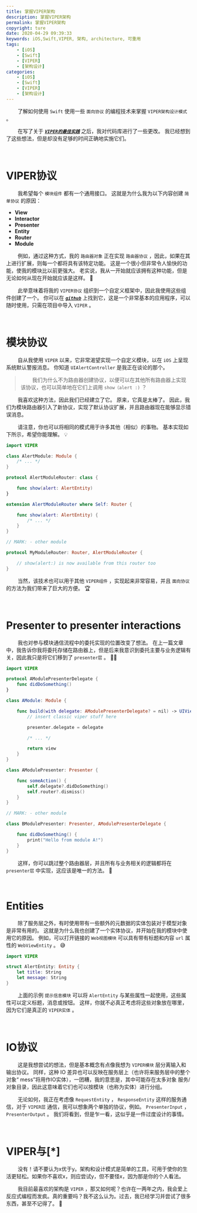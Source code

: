 ```yaml
---
title: 掌握VIPER架构
description: 掌握VIPER架构
permalink: 掌握VIPER架构
copyright: ture
date: 2020-04-29 09:39:33
keywords: iOS,Swift,VIPER, 架构, architecture, 可重用
tags:
    - [iOS]
    - [Swift]
    - [VIPER]
    - [架构设计]
categories:
    - [iOS]
    - [Swift]
    - [VIPER]
    - [架构设计]
---
```


&nbsp;&nbsp;&nbsp;&nbsp;&nbsp;&nbsp;&nbsp;&nbsp;了解如何使用 ```Swift``` 使用一些 ```面向协议``` 的编程技术来掌握 ```VIPER架构设计模式``` 。

&nbsp;&nbsp;&nbsp;&nbsp;&nbsp;&nbsp;&nbsp;&nbsp;在写了关于 [***```VIPER的最佳实践```***](http://www.xuebaonline.com/%E9%80%82%E7%94%A8%E4%BA%8EiOS%E5%BC%80%E5%8F%91%E4%BA%BA%E5%91%98%E7%9A%84VIPER%E6%9C%80%E4%BD%B3%E5%AE%9E%E8%B7%B5/ "") 之后，我对代码库进行了一些更改。 我已经想到了这些想法，但是却没有足够的时间正确地实施它们。 



</br>

# **VIPER协议**

&nbsp;&nbsp;&nbsp;&nbsp;&nbsp;&nbsp;&nbsp;&nbsp;我希望每个 ```模块组件``` 都有一个通用接口。 这就是为什么我为以下内容创建 ```简单协议``` 的原因：

+ **View**
+ **Interactor**
+ **Presenter**
+ **Entity**
+ **Router**
+ **Module**

<!-- more -->

&nbsp;&nbsp;&nbsp;&nbsp;&nbsp;&nbsp;&nbsp;&nbsp;例如，通过这种方式，我的 ```路由器对象``` 正在实现 ```路由器协议``` ，因此，如果在其上进行扩展，则每一个都将具有该特定功能。 这是一个很小但非常令人愉快的功能，使我的模块比以前更强大。 老实说，我从一开始就应该拥有这种功能，但是无论如何从现在开始就应该是这样。 😬

&nbsp;&nbsp;&nbsp;&nbsp;&nbsp;&nbsp;&nbsp;&nbsp;此举意味着将我的 ```VIPER协议``` 组织到一个自定义框架中，因此我使用这些组件创建了一个。 你可以在 [***```github```***](https://github.com/CoreKit/VIPER "") 上找到它，这是一个非常基本的应用程序，可以随时使用，只需在项目中导入 ```VIPER``` 。

<br>

# **模块协议**

&nbsp;&nbsp;&nbsp;&nbsp;&nbsp;&nbsp;&nbsp;&nbsp;自从我使用 ```VIPER``` 以来，它非常渴望实现一个自定义模块，以在 ```iOS``` 上呈现系统默认警报消息。 你知道 ```UIAlertController``` 是我正在谈论的那个。 

>&nbsp;&nbsp;&nbsp;&nbsp;&nbsp;&nbsp;&nbsp;&nbsp;我们为什么不为路由器创建协议，以便可以在其他所有路由器上实现该协议，也可以简单地在它们上调用 ```show（alert :)``` ？

&nbsp;&nbsp;&nbsp;&nbsp;&nbsp;&nbsp;&nbsp;&nbsp;我喜欢这种方法，因此我们已经建立了它。 原来，它真是太棒了。 因此，我们为模块路由器引入了新协议，实现了默认协议扩展，并且路由器现在能够显示错误消息。

&nbsp;&nbsp;&nbsp;&nbsp;&nbsp;&nbsp;&nbsp;&nbsp;请注意，你也可以将相同的模式用于许多其他（相似）的事物。 基本实现如下所示，希望你能理解。 💡

``` Swift
import VIPER

class AlertModule: Module {
    /* ... */
}

protocol AlertModuleRouter: class {

    func show(alert: AlertEntity)
}

extension AlertModuleRouter where Self: Router {

    func show(alert: AlertEntity) {
        /* ... */
    }
}

// MARK: - other module

protocol MyModuleRouter: Router, AlertModuleRouter {

    // show(alert:) is now available from this router too
}
```

&nbsp;&nbsp;&nbsp;&nbsp;&nbsp;&nbsp;&nbsp;&nbsp;当然，该技术也可以用于其他 ```VIPER组件``` ，实现起来非常容易，并且 ```面向协议``` 的方法为我们带来了巨大的方便。 🏆

</br>

# **Presenter to presenter interactions**

&nbsp;&nbsp;&nbsp;&nbsp;&nbsp;&nbsp;&nbsp;&nbsp;我也对参与模块通信流程中的委托实现的位置改变了想法。 在上一篇文章中，我告诉你我将委托存储在路由器上，但是后来我意识到委托主要与业务逻辑有关，因此我只是将它们移到了 ```presenter层``` 。 🤷‍♂️

``` Swift
import VIPER

protocol AModulePresenterDelegate {
    func didDoSomething()
}

class AModule: Module {

    func build(with delegate: AModulePresenterDelegate? = nil) -> UIViewController {
        // insert classic viper stuff here

        presenter.delegate = delegate

        /* ... */

        return view
    }
}

class AModulePresenter: Presenter {

    func someAction() {
        self.delegate?.didDoSomething()
        self.router?.dismiss()
    }
}

// MARK: - other module

class BModulePresenter: Presenter, AModulePresenterDelegate {

    func didDoSomething() {
        print("Hello from module A!")
    }
}
```

&nbsp;&nbsp;&nbsp;&nbsp;&nbsp;&nbsp;&nbsp;&nbsp;这样，你可以跳过整个路由器层，并且所有与业务相关的逻辑都将在 ```presenter层``` 中实现，这应该是唯一的方法。 🤪

</br>

# **Entities**

&nbsp;&nbsp;&nbsp;&nbsp;&nbsp;&nbsp;&nbsp;&nbsp;除了服务层之外，有时使用带有一些额外的元数据的实体包装对于模型对象是非常有用的。 这就是为什么我也创建了一个实体协议，并开始在我的模块中使用它的原因。 例如，可以打开链接的 ```Web视图模块``` 可以具有带有标题和内容 ```url``` 属性的 ```WebViewEntity``` 。 😅

``` Swift
import VIPER

struct AlertEntity: Entity {
    let title: String
    let message: String
}
```

&nbsp;&nbsp;&nbsp;&nbsp;&nbsp;&nbsp;&nbsp;&nbsp;上面的示例 ```提示信息模块``` 可以将 ```AlertEntity``` 与某些属性一起使用，这些属性可以定义标题，消息或按钮。 这样，你就不必真正考虑将这些对象放在哪里，因为它们是真正的 ```VIPER实体``` 。

</br>

# **IO协议**

&nbsp;&nbsp;&nbsp;&nbsp;&nbsp;&nbsp;&nbsp;&nbsp;这是我想尝试的想法，但是基本概念有点像我想为 ```VIPER模块``` 层分离输入和输出协议。 同样，这种 IO 差异也可以反映在服务层上（也许将来服务层中的整个对象“ mess”将用作IO实体），一团糟，我的意思是，其中可能存在太多对象 服务/对象目录，因此这意味着它们也可以按模块（也称为实体）进行分组。

&nbsp;&nbsp;&nbsp;&nbsp;&nbsp;&nbsp;&nbsp;&nbsp;无论如何，我正在考虑像 ```RequestEntity``` ， ```ResponseEntity``` 这样的服务通信，对于 ```VIPER层``` 通信，我可以想象两个单独的协议，例如。  ```PresenterInput``` ， ```PresenterOutput``` 。 我们将看到，但是乍一看，这似乎是一件过度设计的事情。

<br>

# **VIPER与[*]**

&nbsp;&nbsp;&nbsp;&nbsp;&nbsp;&nbsp;&nbsp;&nbsp;没有！请不要认为x优于y。架构和设计模式是简单的工具，可用于使你的生活更轻松。如果你不喜欢x，则应尝试y，但不要怪x，因为那是你的个人看法。

&nbsp;&nbsp;&nbsp;&nbsp;&nbsp;&nbsp;&nbsp;&nbsp;我目前最喜欢的架构是 ```VIPER``` ，那又如何呢？也许在一两年之内，我会爱上反应式编程而发疯。真的重要吗？我不这么认为。过去，我已经学习并尝试了很多东西，甚至不记得了。 🧠

